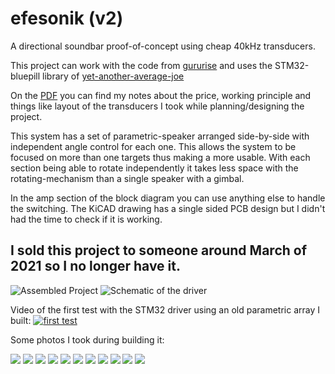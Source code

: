 # efesonik (v2)

A directional soundbar proof-of-concept using cheap 40kHz transducers.

This project can work with the code from [gururise](https://github.com/gururise/directional_speaker) and uses the STM32-bluepill library of [yet-another-average-joe](https://github.com/yet-another-average-joe/Kicad-STM32)

On the [PDF](https://github.com/busbuyukefe/efesonik/blob/main/Parametrik%20Hoparl%C3%B6r.pdf) you can find my notes about the price, working principle and things like layout of the transducers I took while planning/designing the project.

This system has a set of parametric-speaker arranged side-by-side with independent angle control for each one. This allows the system to be focused on more than one targets thus making a more usable. With each section being able to rotate independently it takes less space with the rotating-mechanism than a single speaker with a gimbal.

In the amp section of the block diagram you can use anything else to handle the switching. 
The KiCAD drawing has a single sided PCB design but I didn't had the time to check if it is working.

## I sold this project to someone around March of 2021 so I no longer have it.

![Assembled Project](/buildlog/assembled-1.jpg)
![Schematic of the driver](/schematic.png)

Video of the first test with the STM32 driver using an old parametric array I built:
[![first test](https://img.youtube.com/vi/-BTZwW2fiP0/0.jpg)](https://www.youtube.com/watch?v=-BTZwW2fiP0)

Some photos I took during building it:

![](/buildlog/prototype-1.jpg)
![](/buildlog/prototype-2.jpg)
![](/buildlog/goodies.jpg)
![](/buildlog/first-array.jpg)
![](/buildlog/arrays-2.jpg)
![](/buildlog/arrays-1.jpg)
![](/buildlog/programming.jpg)
![](/buildlog/protoboard-1.jpg)
![](/buildlog/protoboard-2.jpg)
![](/buildlog/printing-1.jpg)
![](/buildlog/assembled-1.jpg)
